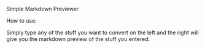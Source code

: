 Simple Markdown Previewer

How to use:

Simply type any of the stuff you want to convert on the left and the right will give you the markdown preview of the stuff you entered.

